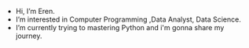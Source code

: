 -  Hi, I’m Eren.
-  I’m interested in Computer Programming ,Data Analyst, Data Science.
-  I’m currently trying to mastering Python and i'm gonna share my journey.
